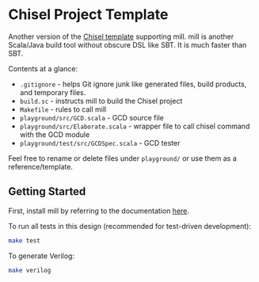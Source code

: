 Chisel Project Template
=======================

Another version of the [Chisel template](https://github.com/ucb-bar/chisel-template) supporting mill.
mill is another Scala/Java build tool without obscure DSL like SBT. It is much faster than SBT.

Contents at a glance:

* `.gitignore` - helps Git ignore junk like generated files, build products, and temporary files.
* `build.sc` - instructs mill to build the Chisel project
* `Makefile` - rules to call mill
* `playground/src/GCD.scala` - GCD source file
* `playground/src/Elaborate.scala` - wrapper file to call chisel command with the GCD module
* `playground/test/src/GCDSpec.scala` - GCD tester

Feel free to rename or delete files under `playground/` or use them as a reference/template.

## Getting Started

First, install mill by referring to the documentation [here](https://com-lihaoyi.github.io/mill).

To run all tests in this design (recommended for test-driven development):
```bash
make test
```

To generate Verilog:
```bash
make verilog
```
